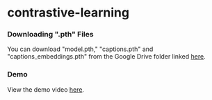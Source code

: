 # contrastive-learning

### Downloading ".pth" Files

You can download "model.pth," "captions.pth" and "captions_embeddings.pth" from the Google Drive folder linked [here](https://drive.google.com/drive/folders/1MOLk8XJ8hHWKTVmFJxf6Ha0O7TC1Yynv?usp=sharing).

### Demo

View the demo video [here](https://drive.google.com/file/d/1VDzd9w2gPS-ONRB9Ceuj3vkSCErBy8Uj/view?usp=share_link).

